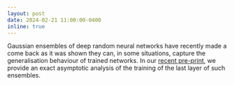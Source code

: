 ```yaml
---
layout: post
date: 2024-02-21 11:00:00-0400
inline: true
---
```


Gaussian ensembles of deep random neural networks have recently made a come back as it was shown they can, in some situations, capture the generalisation behaviour of trained networks. In our [recent pre-print](https://arxiv.org/abs/2402.13999), we provide an exact asymptotic analysis of the training of the last layer of such ensembles.  
